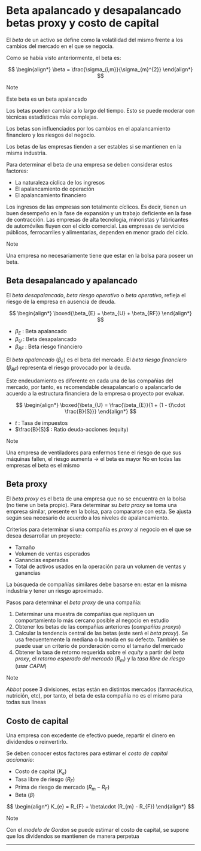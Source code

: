 # Beta apalancado y desapalancado betas proxy y costo de capital


El _beta_ de un activo se define como la volatilidad del mismo frente a los cambios del mercado en el que se negocia.

Como se había visto anteriormente, el beta es:

$$
\begin{align*}
	\beta = \frac{\sigma_{i,m}}{\sigma_{m}^{2}}
\end{align*}
$$

>[!Note]
>Este beta es un beta apalancado

Los betas pueden cambiar a lo largo del tiempo. Esto se puede moderar con técnicas estadísticas más complejas.

Los betas son influenciados por los cambios en el apalancamiento financiero y los riesgos del negocio.

Los betas de las empresas tienden a ser estables si se mantienen en la misma industria.

Para determinar el beta de una empresa se deben considerar estos factores:
- La naturaleza cíclica de los ingresos
- El apalancamiento de operación
- El apalancamiento financiero

Los ingresos de las empresas son totalmente cíclicos. Es decir, tienen un buen desempeño en la fase de expansión y un trabajo deficiente en la fase de contracción.
Las empresas de alta tecnología, minoristas y fabricantes de automóviles fluyen con el ciclo comercial. Las empresas de servicios públicos, ferrocarriles y alimentarias, dependen en menor grado del ciclo.

>[!Note]
Una empresa no necesariamente tiene que estar en la bolsa para poseer un beta.


## Beta desapalancado y apalancado

El _beta desapalancado_, _beta riesgo operativo_ o _beta operativo_, refleja el riesgo de la empresa en ausencia de deuda.

$$
\begin{align*}
	\boxed{\beta_{E} = \beta_{U} + \beta_{RF}}
\end{align*}
$$

- $\beta_{E}$ : Beta apalancado
- $\beta_{U}$ : Beta desapalancado
- $\beta_{RF}$ : Beta riesgo financiero

El _beta apalancado_ ($\beta_{E}$) es el beta del mercado.
El _beta riesgo financiero_ ($\beta_{RF}$) representa el riesgo provocado por la deuda.

Este endeudamiento es diferente en cada una de las compañias del mercado, por tanto, es recomendable desapalancarlo o apalancarlo de acuerdo a la estructura financiera de la empresa o proyecto por evaluar.

$$
\begin{align*}
	\boxed{\beta_{U} = \frac{\beta_{E}}{1 + (1 - t)\cdot \frac{B}{S}}}
\end{align*}
$$

- $t$ : Tasa de impuestos
- $\frac{B}{S}$ : Ratio deuda-acciones (equity)

>[!Note]
>Una empresa de ventiladores para enfermos tiene el riesgo de que sus máquinas fallen, el riesgo aumenta -> el beta es mayor
>No en todas las empresas el beta es el mismo

## Beta proxy

El _beta proxy_ es el beta de una empresa que no se encuentra en la bolsa (no tiene un beta propio). Para determinar su _beta proxy_ se toma una empresa similar, presente en la bolsa, para compararse con esta. Se ajusta según sea necesario de acuerdo a los niveles de apalancamiento.

Criterios para determinar si una compañía es _proxy_ al negocio en el que se desea desarrollar un proyecto:
- Tamaño
- Volumen de ventas esperados
- Ganancias esperadas
- Total de activos usados en la operación para un volumen de ventas y ganancias

La búsqueda de compañías similares debe basarse en: estar en la misma industria y tener un riesgo aproximado.

Pasos para determinar el _beta proxy_ de una compañía:
1. Determinar una muestra de compañías que repliquen un comportamiento lo más cercano posible al negocio en estudio
2. Obtener los betas de las compañías anteriores (_compañías proxys_)
3. Calcular la tendencia central de las betas (este será el _beta proxy_). Se usa frecuentemente la mediana o la moda en su defecto. También se puede usar un criterio de ponderación como el tamaño del mercado
4. Obtener la tasa de retorno requerida sobre el _equity_ a partir del _beta proxy_, el _retorno esperado del mercado_ ($R_{m}$) y la _tasa libre de riesgo_ (usar _CAPM_)


>[!Note]
>_Abbot_ posee 3 divisiones, estas están en distintos mercados (farmacéutica, nutrición, etc), por tanto, el beta de esta compañía no es el mismo para todas sus líneas


## Costo de capital

Una empresa con excedente de efectivo puede, repartir el dinero en dividendos o reinvertirlo.

Se deben conocer estos factores para estimar el _costo de capital accionario_:
- Costo de capital ($K_{e}$)
- Tasa libre de riesgo ($R_{F}$)
- Prima de riesgo de mercado ($R_{m} - R_{F}$)
- Beta ($\beta$)

$$
\begin{align*}
	K_{e} = R_{F} + \beta\cdot (R_{m} - R_{F})
\end{align*}
$$

>[!Note]
>Con el _modelo de Gordon_ se puede estimar el costo de capital, se supone que los dividendos se mantienen de manera perpetua


---




